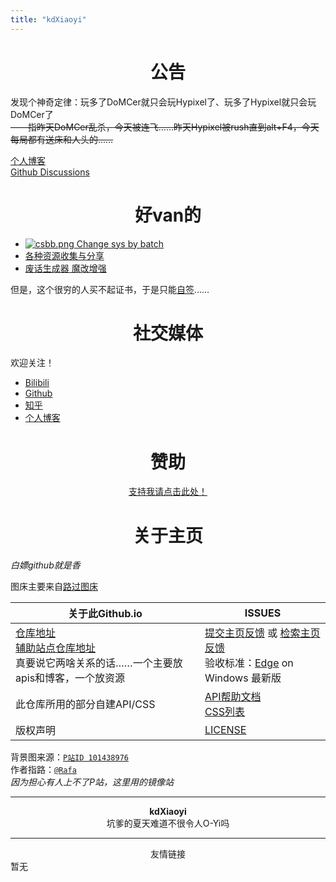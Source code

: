 ```yaml
---
title: "kdXiaoyi"
---
```

# <center>公告</center>
发现个神奇定律：玩多了DoMCer就只会玩Hypixel了、玩多了Hypixel就只会玩DoMCer了<br>
~~——指昨天DoMCer乱杀，今天被连飞……昨天Hypixel被rush直到alt+F4，今天每局都有送床和人头的……~~

[个人博客](/blogs/index)<br>
[Github Discussions](//github.com/kdXiaoyi/kdxiaoyi.github.io/discussions)

# <center>好van的</center>
* [![csbb.png](https://s1.ax1x.com/2022/08/21/vyApIs.png) Change sys by batch](/change-sys-by-batch)
* [各种资源收集与分享](/resource-share)
* [废话生成器 魔改增强](/Project/BullshitGenerator/spawner.html)

但是，这个很穷的人买不起证书，于是只能[自签](https://pan.huang1111.cn/s/KBDVCY)……

# <center>社交媒体</center>
欢迎关注！
* [Bilibili](//space.bilibili.com/1987247870)
* [Github](//github.com/kdxiaoyi)
* [知乎](//www.zhihu.com/people/kdxiaoyi)
* [个人博客](/blogs/index)

# <center>赞助</center>
<a href="/sponsor"><center>支持我请点击此处！</center></a>

# <center>关于主页</center>
*白嫖github就是香*

图床主要来自[路过图床](//imgse.com)

| 关于此Github.io | ISSUES |
|-|-|
| [仓库地址](//github.com/kdXiaoyi/kdxiaoyi.github.io)<br>[辅助站点仓库地址](//github.com/kdX233/kdx233.github.io)<br>真要说它两啥关系的话……一个主要放apis和博客，一个放资源 | [提交主页反馈](//github.com/kdXiaoyi/kdxiaoyi.github.io/issues/new/choose) 或 [检索主页反馈](//github.com/kdXiaoyi/kdxiaoyi.github.io/issues?q=is%3Aissue)<br>验收标准：[Edge](https://www.microsoft.com/edge) on Windows 最新版 |
| 此仓库所用的部分自建API/CSS | [API帮助文档](https://github.com/kdXiaoyi/kdxiaoyi.github.io/blob/main/api/_index.md)<br>[CSS列表](https://github.com/kdX233/kdx233.github.io/blob/master/res/css/_index.md) |
|版权声明|[LICENSE](//kdxiaoyi.github.io/LICENSE_)|

背景图来源：[`P站ID 101438976`](https://pixivel.moe/illust/101438976)<br>
作者指路：[`@Rafa`](https://pixivel.moe/illustrator/3970196)<br>
*因为担心有人上不了P站，这里用的镜像站*

---
<center><strong>kdXiaoyi</strong></center>
<center>坑爹的夏天难道不很令人O-Yi吗</center>

---
<center>友情链接</center>
暂无